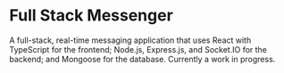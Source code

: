 # Full Stack Messenger

A full-stack, real-time messaging application that uses React with TypeScript for the frontend; Node.js, Express.js, and Socket.IO for the backend; and Mongoose for the database. Currently a work in progress.
